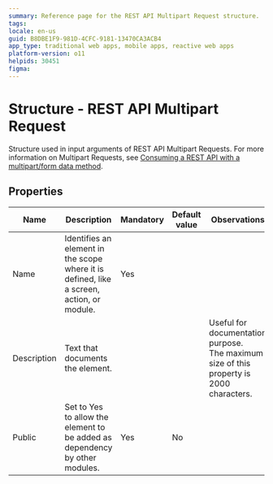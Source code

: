 ```yaml
---
summary: Reference page for the REST API Multipart Request structure.
tags: 
locale: en-us
guid: B8DBE1F9-981D-4CFC-9181-13470CA3ACB4
app_type: traditional web apps, mobile apps, reactive web apps
platform-version: o11
helpids: 30451
figma:
---
```


# Structure - REST API Multipart Request

Structure used in input arguments of REST API Multipart Requests. For more information on Multipart Requests, see [Consuming a REST API with a multipart/form data method](../../../../integration-with-systems/rest/consume-rest-apis/consume-multipart-form-data.md).  

## Properties

<table markdown="1">
<thead>
<tr>
<th>Name</th>
<th>Description</th>
<th>Mandatory</th>
<th>Default value</th>
<th>Observations</th>
</tr>
</thead>
<tbody>
<tr>
<td title="Name">Name</td>
<td>Identifies an element in the scope where it is defined, like a screen, action, or module.</td>
<td>Yes</td>
<td></td>
<td></td>
</tr>
<tr>
<td title="Description">Description</td>
<td>Text that documents the element.</td>
<td></td>
<td></td>
<td>Useful for documentation purpose.<br/>The maximum size of this property is 2000 characters.</td>
</tr>
<tr>
<td title="Public">Public</td>
<td>Set to Yes to allow the element to be added as dependency by other modules.</td>
<td>Yes</td>
<td>No</td>
<td></td>
</tr>
</tbody>
</table>

